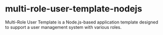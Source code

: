 # multi-role-user-template-nodejs
Multi-Role User Template is a Node.js-based application template designed to support a user management system with various roles.
